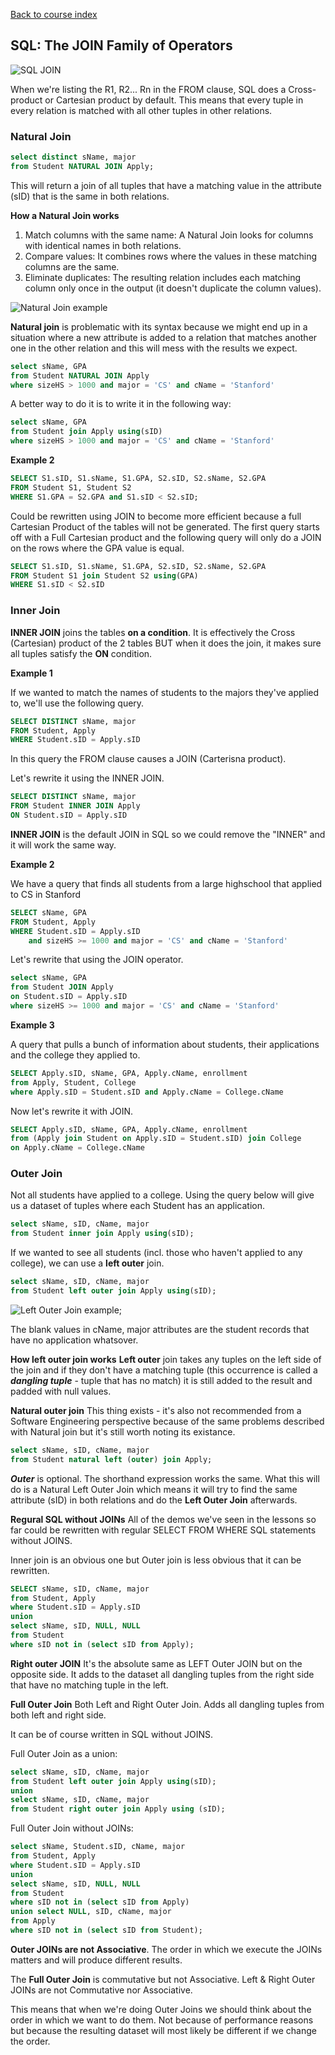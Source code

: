 [Back to course index](./index.md)

## SQL: The JOIN Family of Operators

![SQL JOIN](./assets/sql-join-operators-1.png)

When we're listing the R1, R2... Rn in the FROM clause, SQL does a Cross-product or Cartesian product by default. This means that every tuple in every relation is matched with all other tuples in other relations.

### Natural Join

```SQL
select distinct sName, major
from Student NATURAL JOIN Apply;
```

This will return a join of all tuples that have a matching value in the attribute (sID) that is the same in both relations.

**How a Natural Join works**

1. Match columns with the same name: A Natural Join looks for columns with identical names in both relations.
2. Compare values: It combines rows where the values in these matching columns are the same.
3. Eliminate duplicates: The resulting relation includes each matching column only once in the output (it doesn't duplicate the column values).

![Natural Join example](./assets/natural-join-example.png)

**Natural join** is problematic with its syntax because we might end up in a situation where a new attribute is added to a relation that matches another one in the other relation and this will mess with the results we expect.

```SQL
select sName, GPA
from Student NATURAL JOIN Apply
where sizeHS > 1000 and major = 'CS' and cName = 'Stanford'
```

A better way to do it is to write it in the following way:

```SQL
select sName, GPA
from Student join Apply using(sID)
where sizeHS > 1000 and major = 'CS' and cName = 'Stanford'
```

**Example 2**

```SQL
SELECT S1.sID, S1.sName, S1.GPA, S2.sID, S2.sName, S2.GPA
FROM Student S1, Student S2
WHERE S1.GPA = S2.GPA and S1.sID < S2.sID;
```

Could be rewritten using JOIN to become more efficient because a full Cartesian Product of the tables will not be generated. The first query starts off with a Full Cartesian product and the following query will only do a JOIN on the rows where the GPA value is equal.

```SQL
SELECT S1.sID, S1.sName, S1.GPA, S2.sID, S2.sName, S2.GPA
FROM Student S1 join Student S2 using(GPA)
WHERE S1.sID < S2.sID
```

### Inner Join

**INNER JOIN** joins the tables **on a condition**. It is effectively the Cross (Cartesian) product of the 2 tables BUT when it does the join, it makes sure all tuples satisfy the **ON** condition.

**Example 1**

If we wanted to match the names of students to the majors they've applied to, we'll use the following query.

```SQL
SELECT DISTINCT sName, major
FROM Student, Apply
WHERE Student.sID = Apply.sID
```

In this query the FROM clause causes a JOIN (Carterisna product).

Let's rewrite it using the INNER JOIN.

```SQL
SELECT DISTINCT sName, major
FROM Student INNER JOIN Apply
ON Student.sID = Apply.sID
```

**INNER JOIN** is the default JOIN in SQL so we could remove the "INNER" and it will work the same way.

**Example 2**

We have a query that finds all students from a large highschool that applied to CS in Stanford

```SQL
SELECT sName, GPA
FROM Student, Apply
WHERE Student.sID = Apply.sID
    and sizeHS >= 1000 and major = 'CS' and cName = 'Stanford'
```

Let's rewrite that using the JOIN operator.

```SQL
select sName, GPA
from Student JOIN Apply
on Student.sID = Apply.sID
where sizeHS >= 1000 and major = 'CS' and cName = 'Stanford'
```

**Example 3**

A query that pulls a bunch of information about students, their applications and the college they applied to.

```SQL
SELECT Apply.sID, sName, GPA, Apply.cName, enrollment
from Apply, Student, College
where Apply.sID = Student.sID and Apply.cName = College.cName
```

Now let's rewrite it with JOIN.

```SQL
SELECT Apply.sID, sName, GPA, Apply.cName, enrollment
from (Apply join Student on Apply.sID = Student.sID) join College
on Apply.cName = College.cName
```

### Outer Join

Not all students have applied to a college. Using the query below will give us a dataset of tuples where each Student has an application.

```SQL
select sName, sID, cName, major
from Student inner join Apply using(sID);
```

If we wanted to see all students (incl. those who haven't applied to any college), we can use a **left outer** join.

```SQL
select sName, sID, cName, major
from Student left outer join Apply using(sID);
```

![Left Outer Join example](./assets/left-outer-join-example.png);

The blank values in cName, major attributes are the student records that have no application whatsover.

**How left outer join works**
**Left outer** join takes any tuples on the left side of the join and if they don't have a matching tuple (this occurrence is called a **_dangling tuple_** - tuple that has no match) it is still added to the result and padded with null values.

**Natural outer join**
This thing exists - it's also not recommended from a Software Engineering perspective because of the same problems described with Natural join but it's still worth noting its existance.

```SQL
select sName, sID, cName, major
from Student natural left (outer) join Apply;
```

**_Outer_** is optional. The shorthand expression works the same. What this will do is a Natural Left Outer Join which means it will try to find the same attribute (sID) in both relations and do the **Left Outer Join** afterwards.

**Regural SQL without JOINs**
All of the demos we've seen in the lessons so far could be rewritten with regular SELECT FROM WHERE SQL statements without JOINS.

Inner join is an obvious one but Outer join is less obvious that it can be rewritten.

```SQL
SELECT sName, sID, cName, major
from Student, Apply
where Student.sID = Apply.sID
union
select sName, sID, NULL, NULL
from Student
where sID not in (select sID from Apply);
```

**Right outer JOIN**
It's the absolute same as LEFT Outer JOIN but on the opposite side. It adds to the dataset all dangling tuples from the right side that have no matching tuple in the left.

**Full Outer Join**
Both Left and Right Outer Join. Adds all dangling tuples from both left and right side.

It can be of course written in SQL without JOINS.

Full Outer Join as a union:

```SQL
select sName, sID, cName, major
from Student left outer join Apply using(sID);
union
select sName, sID, cName, major
from Student right outer join Apply using (sID);
```

Full Outer Join without JOINs:

```SQL
select sName, Student.sID, cName, major
from Student, Apply
where Student.sID = Apply.sID
union
select sName, sID, NULL, NULL
from Student
where sID not in (select sID from Apply)
union select NULL, sID, cName, major
from Apply
where sID not in (select sID from Student);
```

**Outer JOINs are not Associative**. The order in which we execute the JOINs matters and will produce different results.

The **Full Outer Join** is commutative but not Associative. Left & Right Outer JOINs are not Commutative nor Associative.

This means that when we're doing Outer Joins we should think about the order in which we want to do them. Not because of performance reasons but because the resulting dataset will most likely be different if we change the order.
